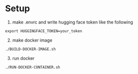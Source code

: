 # Setup
1. make .envrc and write hugging face token like the following
```
export HUGGINGFACE_TOKEN=your_token
```

2. make docker image
```
./BUILD-DOCKER-IMAGE.sh
```

3. run docker
```
./RUN-DOCKER-CONTAINER.sh
```